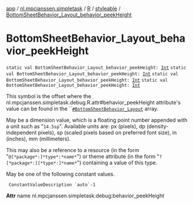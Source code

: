 [app](../../../index.md) / [nl.mpcjanssen.simpletask](../../index.md) / [R](../index.md) / [styleable](index.md) / [BottomSheetBehavior_Layout_behavior_peekHeight](.)

# BottomSheetBehavior_Layout_behavior_peekHeight

`static val BottomSheetBehavior_Layout_behavior_peekHeight: `[`Int`](https://kotlinlang.org/api/latest/jvm/stdlib/kotlin/-int/index.html)
`static val BottomSheetBehavior_Layout_behavior_peekHeight: `[`Int`](https://kotlinlang.org/api/latest/jvm/stdlib/kotlin/-int/index.html)
`static val BottomSheetBehavior_Layout_behavior_peekHeight: `[`Int`](https://kotlinlang.org/api/latest/jvm/stdlib/kotlin/-int/index.html)
`static val BottomSheetBehavior_Layout_behavior_peekHeight: `[`Int`](https://kotlinlang.org/api/latest/jvm/stdlib/kotlin/-int/index.html)

This symbol is the offset where the nl.mpcjanssen.simpletask.debug.R.attr#behavior_peekHeight attribute's value can be found in the ``[`#BottomSheetBehavior_Layout`](-bottom-sheet-behavior_-layout.md) array.

May be a dimension value, which is a floating point number appended with a unit such as "`14.5sp`". Available units are: px (pixels), dp (density-independent pixels), sp (scaled pixels based on preferred font size), in (inches), mm (millimeters).

This may also be a reference to a resource (in the form "`@[*package*:]*type*:*name*`") or theme attribute (in the form "`?[*package*:][*type*:]*name*`") containing a value of this type.

May be one of the following constant values.

     ConstantValueDescription `auto`-1

**Attr**
name nl.mpcjanssen.simpletask.debug:behavior_peekHeight

